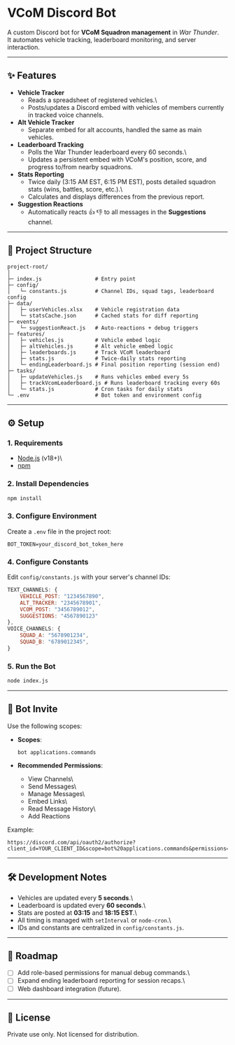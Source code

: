 # VCoM Discord Bot

A custom Discord bot for **VCoM Squadron management** in *War Thunder*.\
It automates vehicle tracking, leaderboard monitoring, and server
interaction.

------------------------------------------------------------------------

## ✨ Features

-   **Vehicle Tracker**
    -   Reads a spreadsheet of registered vehicles.\
    -   Posts/updates a Discord embed with vehicles of members currently
        in tracked voice channels.
-   **Alt Vehicle Tracker**
    -   Separate embed for alt accounts, handled the same as main
        vehicles.
-   **Leaderboard Tracking**
    -   Polls the War Thunder leaderboard every 60 seconds.\
    -   Updates a persistent embed with VCoM's position, score, and
        progress to/from nearby squadrons.
-   **Stats Reporting**
    -   Twice daily (3:15 AM EST, 6:15 PM EST), posts detailed squadron
        stats (wins, battles, score, etc.).\
    -   Calculates and displays differences from the previous report.
-   **Suggestion Reactions**
    -   Automatically reacts 👍 👎 to all messages in the
        **Suggestions** channel.

------------------------------------------------------------------------

## 📂 Project Structure

    project-root/
    │
    ├─ index.js                 # Entry point
    ├─ config/
    │   └─ constants.js         # Channel IDs, squad tags, leaderboard config
    ├─ data/
    │   ├─ userVehicles.xlsx    # Vehicle registration data
    │   └─ statsCache.json      # Cached stats for diff reporting
    ├─ events/
    │   └─ suggestionReact.js   # Auto-reactions + debug triggers
    ├─ features/
    │   ├─ vehicles.js          # Vehicle embed logic
    │   ├─ altVehicles.js       # Alt vehicle embed logic
    │   ├─ leaderboards.js      # Track VCoM leaderboard
    │   ├─ stats.js             # Twice-daily stats reporting
    │   └─ endingLeaderboard.js # Final position reporting (session end)
    ├─ tasks/
    │   ├─ updateVehicles.js    # Runs vehicles embed every 5s
    │   ├─ trackVcomLeaderboard.js # Runs leaderboard tracking every 60s
    │   └─ stats.js             # Cron tasks for daily stats
    └─ .env                     # Bot token and environment config

------------------------------------------------------------------------

## ⚙️ Setup

### 1. Requirements

-   [Node.js](https://nodejs.org/) (v18+)\
-   [npm](https://www.npmjs.com/)

### 2. Install Dependencies

``` bash
npm install
```

### 3. Configure Environment

Create a `.env` file in the project root:

``` env
BOT_TOKEN=your_discord_bot_token_here
```

### 4. Configure Constants

Edit `config/constants.js` with your server's channel IDs:

``` js
TEXT_CHANNELS: {
    VEHICLE_POST: "1234567890",
    ALT_TRACKER: "2345678901",
    VCOM_POST: "3456789012",
    SUGGESTIONS: "4567890123"
},
VOICE_CHANNELS: {
    SQUAD_A: "5678901234",
    SQUAD_B: "6789012345",
}
```

### 5. Run the Bot

``` bash
node index.js
```

------------------------------------------------------------------------

## 🔗 Bot Invite

Use the following scopes:

-   **Scopes**:

        bot applications.commands

-   **Recommended Permissions**:

    -   View Channels\
    -   Send Messages\
    -   Manage Messages\
    -   Embed Links\
    -   Read Message History\
    -   Add Reactions

Example:

    https://discord.com/api/oauth2/authorize?client_id=YOUR_CLIENT_ID&scope=bot%20applications.commands&permissions=274877975552

------------------------------------------------------------------------

## 🛠 Development Notes

-   Vehicles are updated every **5 seconds**.\
-   Leaderboard is updated every **60 seconds**.\
-   Stats are posted at **03:15** and **18:15 EST**.\
-   All timing is managed with `setInterval` or `node-cron`.\
-   IDs and constants are centralized in `config/constants.js`.

------------------------------------------------------------------------

## 📌 Roadmap

-   [ ] Add role-based permissions for manual debug commands.\
-   [ ] Expand ending leaderboard reporting for session recaps.\
-   [ ] Web dashboard integration (future).

------------------------------------------------------------------------

## 📜 License

Private use only. Not licensed for distribution.
